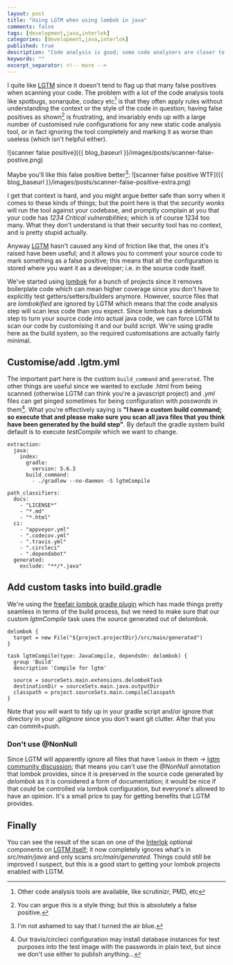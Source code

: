 ```yaml
---
layout: post
title: "Using LGTM when using lombok in java"
comments: false
tags: [development,java,interlok]
categories: [development,java,interlok]
published: true
description: "Code analysis is good; some code analyzers are closer to my definition of useful"
keywords: ""
excerpt_separator: <!-- more -->
---
```


I quite like [LGTM][] since it doesn't tend to flag up that many false positives when scanning your code. The problem with a lot of the code analysis tools like spotbugs, sonarqube, codacy etc[^1] is that they often apply rules without understanding the context or the style of the code in question; having false positives as shown[^2] is frustrating, and invariably ends up with a large number of customised rule configurations for any new static code analysis tool, or in fact ignoring the tool completely and marking it as worse than useless (which isn't helpful either).

![scanner false positive]({{ blog_baseurl }}/images/posts/scanner-false-postive.png)


<!-- more -->

Maybe you'll like this false positive better[^3]: ![scanner false positive WTF]({{ blog_baseurl }}/images/posts/scanner-false-positive-extra.png)

I get that context is hard, and you might argue better safe than sorry when it comes to these kinds of things; but the point here is that the _security wonks_ will run the tool against your codebase, and promptly complain at you that your code has _1234 Critical vulnerabilities_; which is of course 1234 too many. What they don't understand is that their security tool has no context, and is pretty stupid actually.

Anyway [LGTM][] hasn't caused any kind of friction like that, the ones it's raised have been useful; and it allows you to comment your source code to mark something as a false positive; this means that all the configuration is stored where you want it as a developer; i.e. in the source code itself.

We've started using [lombok][] for a bunch of projects since it removes boilerplate code which can mean higher coverage since you don't have to explicitly test getters/setters/builders anymore. However, source files that are _lombokified_ are ignored by LGTM which means that the code analysis step will scan less code than you expect. Since lombok has a delombok step to turn your source code into actual java code, we can force LGTM to scan our code by customising it and our build script. We're using gradle here as the build system, so the required customisations are actually fairly minimal.

## Customise/add .lgtm.yml

The important part here is the custom `build_command` and `generated`. The other things are useful since we wanted to exclude .html from being scanned (otherwise LGTM can think you're a javascript project) and _.yml_ files can get pinged sometimes for being configuration with _passwords_ in them[^4]. What you're effectively saying is __"I have a custom build command; so execute that and please make sure you scan all java files that you think have been generated by the build step"__. By default the gradle system build default is to execute _testCompile_ which we want to change.

```
extraction:
  java:
    index:
      gradle:
        version: 5.6.3
      build_command:
        - ./gradlew --no-daemon -S lgtmCompile

path_classifiers:
  docs:
    - "LICENSE*"
    - "*.md"
    - "*.html"
  ci:
    - "appveyor.yml"
    - ".codecov.yml"
    - ".travis.yml"
    - ".circleci"
    - ".dependabot"
  generated:
    exclude: "**/*.java"
```

## Add custom tasks into build.gradle

We're using the [freefair lombok gradle plugin][] which has made things pretty seamless in terms of the build process, but we need to make sure that our custom _lgtmCompile_ task uses the source generated out of delombok.

```
delombok {
  target = new File("${project.projectDir}/src/main/generated")
}

task lgtmCompile(type: JavaCompile, dependsOn: delombok) {
  group 'Build'
  description 'Compile for lgtm'

  source = sourceSets.main.extensions.delombokTask
  destinationDir = sourceSets.main.java.outputDir
  classpath = project.sourceSets.main.compileClasspath
}
```

Note that you will want to tidy up in your gradle script and/or ignore that directory in your _.gitignore_ since you don't want git clutter. After that you can commit+push.

### Don't use @NonNull

Since LGTM will apparently ignore all files that have `lombok` in them -> [lgtm community discussion](https://discuss.lgtm.com/t/support-for-lombok/2426); that means you can't use the _@NonNull_ annotation that lombok provides, since it is preserved in the source code generated by _delombok_ as it is considered a form of documentation; it would be nice if that could be controlled via lombok configuration, but everyone's allowed to have an opinion. It's a small price to pay for getting benefits that LGTM provides.

## Finally

You can see the result of the scan on one of the [Interlok](https://interlok.adaptris.net) optional components on [LGTM itself](https://lgtm.com/projects/g/adaptris/interlok-nats/latest/files/); it now completely ignores what's in _src/main/java_ and only scans _src/main/generated_. Things could still be improved I suspect, but this is a good start to getting your lombok projects enabled with LGTM.


[LGTM]: https://lgtm.com
[lombok]: https://projectlombok.org
[freefair lombok gradle plugin]: https://plugins.gradle.org/plugin/io.freefair.lombok/4.1.3

[^1]: Other code analysis tools are available, like scrutinizr, PMD, etc
[^2]: You can argue this is a style thing; but this is absolutely a false positive.
[^3]: I'm not ashamed to say that I turned the air blue.
[^4]: Our travis/circleci configuration may install database instances for test purposes into the test image with the passwords in plain text, but since we don't use either to publish anything...
